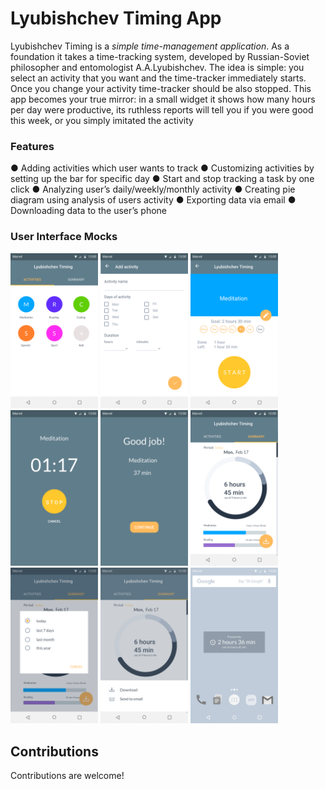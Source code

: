 # Lyubishchev Timing App

Lyubishchev Timing is a _simple time-management application_. As a foundation it takes a time-tracking system, developed by Russian-Soviet philosopher and entomologist A.A.Lyubishchev​. The idea is simple: you select an activity that you want and the time-tracker immediately starts. Once you change your activity time-tracker should be also stopped. This app becomes your true mirror: in a small widget it shows how many hours per day were productive, its ruthless reports will tell you if you were good this week, or you simply imitated the activity

### Features 

● Adding activities which user wants to track
● Customizing activities by setting up the bar for specific day
● Start and stop tracking a task by one click
● Analyzing user’s daily/weekly/monthly activity
● Creating pie diagram using analysis of users activity
● Exporting data via email
● Downloading data to the user’s phone

### User Interface Mocks

<img src="app/src/main/res/images/Main.png" width="140">
<img src="app/src/main/res/images/Add%20activity.png" width="140">
<img src="app/src/main/res/images/Activity.png" width="140">
<img src="app/src/main/res/images/Secundomer.png" width="140">
<img src="app/src/main/res/images/Good%20job.png" width="140">
<img src="app/src/main/res/images/Summary.png" width="140">
<img src="app/src/main/res/images/Oeriod.png" width="140">
<img src="app/src/main/res/images/Save.png" width="140">
<img src="app/src/main/res/images/Widget.png" width="140">

## Contributions

Contributions are welcome! 
